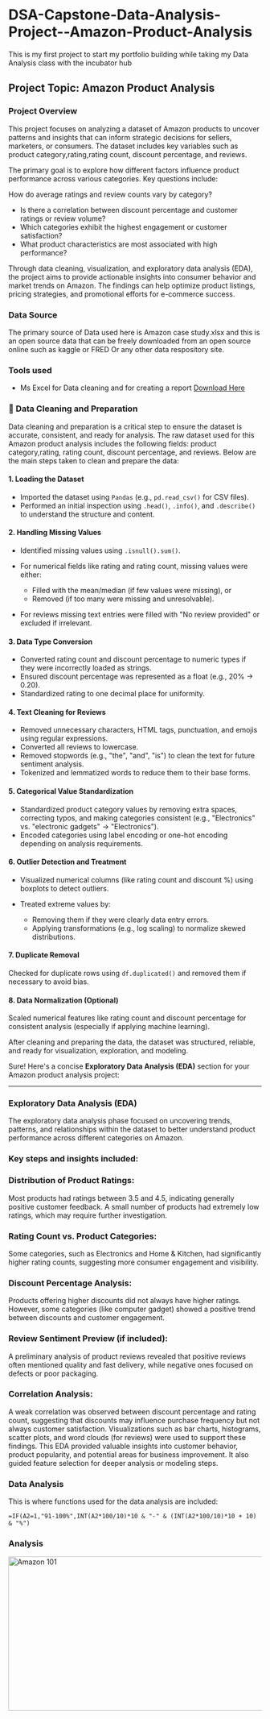 # DSA-Capstone-Data-Analysis-Project--Amazon-Product-Analysis
This is my first project to start my portfolio building while taking my Data Analysis class with the incubator hub

 ## Project Topic: Amazon Product Analysis

 ### Project Overview
This project focuses on analyzing a dataset of Amazon products to uncover patterns and insights that can inform strategic decisions for sellers, marketers, or consumers. The dataset includes key variables such as product category,rating,rating count, discount percentage, and reviews.

The primary goal is to explore how different factors influence product performance across various categories. Key questions include:

 How do average ratings and review counts vary by category?
 - Is there a correlation between discount percentage and customer ratings or review volume?
 - Which categories exhibit the highest engagement or customer satisfaction?
 - What product characteristics are most associated with high performance?

Through data cleaning, visualization, and exploratory data analysis (EDA), the project aims to provide actionable insights into consumer behavior and market trends on Amazon. The findings can help optimize product listings, pricing strategies, and promotional efforts for e-commerce success.

### Data Source
The primary source of Data used here is Amazon case study.xlsx and this is an open source data that can be freely downloaded from an open source online such as kaggle or FRED Or any other data respository site.

### Tools used
- Ms Excel for Data cleaning and for creating a report [Download Here](https://www.microsoft.com)


### 🧹 Data Cleaning and Preparation

Data cleaning and preparation is a critical step to ensure the dataset is accurate, consistent, and ready for analysis. The raw dataset used for this Amazon product analysis includes the following fields: product category,rating, rating count, discount percentage, and reviews. Below are the main steps taken to clean and prepare the data:

#### 1. Loading the Dataset

* Imported the dataset using `Pandas` (e.g., `pd.read_csv()` for CSV files).
* Performed an initial inspection using `.head()`, `.info()`, and `.describe()` to understand the structure and content.

#### 2. Handling Missing Values

* Identified missing values using `.isnull().sum()`.
* For numerical fields like rating and rating count, missing values were either:

  * Filled with the mean/median (if few values were missing), or
  * Removed (if too many were missing and unresolvable).
* For reviews missing text entries were filled with "No review provided" or excluded if irrelevant.

#### 3. Data Type Conversion

* Converted rating count and discount percentage to numeric types if they were incorrectly loaded as strings.
* Ensured discount percentage was represented as a float (e.g., 20% → 0.20).
* Standardized rating to one decimal place for uniformity.

#### 4. Text Cleaning for Reviews

* Removed unnecessary characters, HTML tags, punctuation, and emojis using regular expressions.
* Converted all reviews to lowercase.
* Removed stopwords (e.g., "the", "and", "is") to clean the text for future sentiment analysis.
* Tokenized and lemmatized words to reduce them to their base forms.


#### 5. Categorical Value Standardization

* Standardized product category values by removing extra spaces, correcting typos, and making categories consistent (e.g., "Electronics" vs. "electronic gadgets" → "Electronics").
* Encoded categories using label encoding or one-hot encoding depending on analysis requirements.

#### 6. Outlier Detection and Treatment

* Visualized numerical columns (like rating count and discount %) using boxplots to detect outliers.
* Treated extreme values by:

  * Removing them if they were clearly data entry errors.
  * Applying transformations (e.g., log scaling) to normalize skewed distributions.

#### 7. Duplicate Removal
Checked for duplicate rows using `df.duplicated()` and removed them if necessary to avoid bias.

#### 8. Data Normalization (Optional)
 Scaled numerical features like rating count and discount percentage for consistent analysis (especially if applying machine learning).

After cleaning and preparing the data, the dataset was structured, reliable, and ready for visualization, exploration, and modeling.

Sure! Here's a concise **Exploratory Data Analysis (EDA)** section for your Amazon product analysis project:

---

###  Exploratory Data Analysis (EDA)

The exploratory data analysis phase focused on uncovering trends, patterns, and relationships within the dataset to better understand product performance across different categories on Amazon.

### Key steps and insights included:

### Distribution of Product Ratings:
  Most products had ratings between 3.5 and 4.5, indicating generally positive customer feedback. A small number of products had extremely low ratings, which may require further investigation.

### Rating Count vs. Product Categories:
  Some categories, such as Electronics and Home & Kitchen, had significantly higher rating counts, suggesting more consumer engagement and visibility.

  ### Discount Percentage Analysis:
  Products offering higher discounts did not always have higher ratings. However, some categories (like computer gadget) showed a positive trend between discounts and customer engagement.

### Review Sentiment Preview (if included):
  A preliminary analysis of product reviews revealed that positive reviews often mentioned quality and fast delivery, while negative ones focused on defects or poor packaging.

  ### Correlation Analysis:
  A weak correlation was observed between discount percentage and rating count, suggesting that discounts may influence purchase frequency but not always customer satisfaction.
Visualizations such as bar charts, histograms, scatter plots, and word clouds (for reviews) were used to support these findings.
This EDA provided valuable insights into customer behavior, product popularity, and potential areas for business improvement. It also guided feature selection for deeper analysis or modeling steps.

### Data Analysis

This is where functions used for the data analysis are included:

``` Excel
=IF(A2=1,"91-100%",INT(A2*100/10)*10 & "-" & (INT(A2*100/10)*10 + 10) & "%")

```

### Analysis


<img width="670" height="306" alt="Amazon 101" src="https://github.com/user-attachments/assets/842815b4-0a16-456b-bc28-9cf9fb6ad166" />








